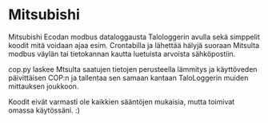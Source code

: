 # Mitsubishi

Mitsubishi Ecodan modbus dataloggausta Talologgerin avulla sekä simppelit koodit mitä voidaan ajaa esim. Crontabilla ja lähettää hälyjä suoraan Mitsulta modbus väylän tai tietokannan kautta luetuista arvoista sähköpostiin.

cop.py laskee Mtsulta saatujen tietojen perusteella lämmitys ja käyttöveden päivittäisen COP:n ja tallentaa sen samaan kantaan TaloLoggerin muiden mittauksen joukkoon.

Koodit eivät varmasti ole kaikkien sääntöjen mukaisia, mutta toimivat omassa käytössäni. :)
